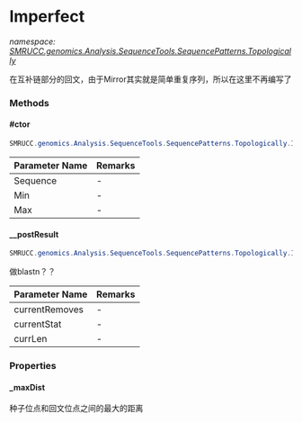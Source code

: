 ﻿# Imperfect
_namespace: [SMRUCC.genomics.Analysis.SequenceTools.SequencePatterns.Topologically](./index.md)_

在互补链部分的回文，由于Mirror其实就是简单重复序列，所以在这里不再编写了



### Methods

#### #ctor
```csharp
SMRUCC.genomics.Analysis.SequenceTools.SequencePatterns.Topologically.Imperfect.#ctor(SMRUCC.genomics.SequenceModel.I_PolymerSequenceModel,System.Int32,System.Int32,System.Double,System.Int32,System.Int32)
```


|Parameter Name|Remarks|
|--------------|-------|
|Sequence|-|
|Min|-|
|Max|-|


#### __postResult
```csharp
SMRUCC.genomics.Analysis.SequenceTools.SequencePatterns.Topologically.Imperfect.__postResult(System.String[],Microsoft.VisualBasic.Language.List{System.String},System.Int32)
```
做blastn？？

|Parameter Name|Remarks|
|--------------|-------|
|currentRemoves|-|
|currentStat|-|
|currLen|-|



### Properties

#### _maxDist
种子位点和回文位点之间的最大的距离

